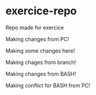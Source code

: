 # exercice-repo
Repo made for exercice

Making changes from PC!

Making some changes here!

Making chages from branch!

Making changes from BASH!

Making conflict for BASH from PC!